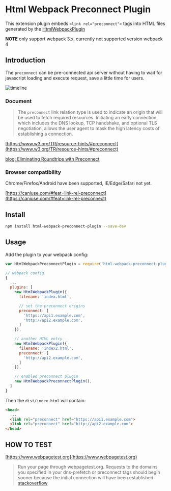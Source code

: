 # Html Webpack Preconnect Plugin

This extension plugin embeds `<link rel="preconnect">` tags into HTML files generated by the [HtmlWebpackPlugin](https://github.com/jantimon/html-webpack-plugin)

**NOTE** only support webpack 3.x, currently not supported version webpack 4

## Introduction

The `preconnect` can be pre-connected api server without having to wait for javascript loading and execute request, save a little time for users.

![timeline](https://raw.github.com/joaner/html-webpack-preconnect-plugin/master/timeline.jpg)

### Document

> The `preconnect` link relation type is used to indicate an origin that will be used to fetch required resources. Initiating an early connection, which includes the DNS lookup, TCP handshake, and optional TLS negotiation, allows the user agent to mask the high latency costs of establishing a connection.

[https://www.w3.org/TR/resource-hints/#preconnect](https://www.w3.org/TR/resource-hints/#preconnect)

[blog: Eliminating Roundtrips with Preconnect](https://www.igvita.com/2015/08/17/eliminating-roundtrips-with-preconnect/)

### Browser compatibility

Chrome/Firefox/Android have been supported, IE/Edge/Safari not yet.

[https://caniuse.com/#feat=link-rel-preconnect](https://caniuse.com/#feat=link-rel-preconnect)

## Install

```bash
npm install html-webpack-preconnect-plugin --save-dev
```

## Usage

Add the plugin to your webpack config:

```javascript
var HtmlWebpackPreconnectPlugin = require('html-webpack-preconnect-plugin');

// webpack config
{
  ...
  plugins: [
    new HtmlWebpackPlugin({
      filename: 'index.html',

      // set the preconnect origins
      preconnect: [
        'https://api1.example.com',
        'http://api2.example.com',
      ]
    }),

    // another HTML entry
    new HtmlWebpackPlugin({
      filename: 'index2.html',
      preconnect: [
        'http://api2.example.com',
      ]
    }),

    // enabled preconnect plugin
    new HtmlWebpackPreconnectPlugin(),
  ]
}
```

Then the `dist/index.html` will contain:

```html
<head>
  ...
  <link rel="preconnect" href="https://api1.example.com">
  <link rel="preconnect" href="http://api2.example.com">
</head>
```

## HOW TO TEST

[https://www.webpagetest.org](https://www.webpagetest.org)

> Run your page through webpagetest.org. Requests to the domains you specified in your dns-prefetch or preconnect tags should begin sooner because the initial connection will have been established. [stackoverflow](https://stackoverflow.com/questions/39629343/how-do-you-test-the-effects-of-dns-prefetch-and-preconnect)

